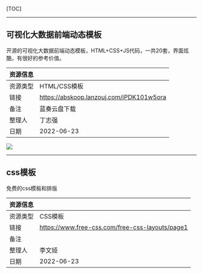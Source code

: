[TOC]



---

## 可视化大数据前端动态模板

开源的可视化大数据前端动态模板，HTML+CSS+JS代码，一共20套，界面炫酷，有很好的参考价值。

| 资源信息 |                                            |
| -------- | ------------------------------------------ |
| 资源类型 | HTML/CSS模板                               |
| 链接     | <https://abskoop.lanzouj.com/iPDK101w5ora> |
| 备注     | 蓝奏云盘下载                               |
| 整理人   | 丁志强                                     |
| 日期     | 2022-06-23                                 |

![](https://fastly.jsdelivr.net/gh/aoikuroba/graph-bed@main/zqding/16559740625381655974061608.png)


---

## css模板

免费的css模板和排版

| 资源信息 |                                                     |
| -------- | ------------------------------------------         |
| 资源类型 | CSS模板                                             |
| 链接     | <https://www.free-css.com/free-css-layouts/page1>  |
| 备注     |                                                    |
| 整理人   | 李文娅                                              |
| 日期     | 2022-06-23                                         |